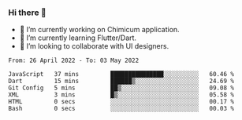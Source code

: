 ### Hi there 👋

<!--
**devcat37/devcat37** is a ✨ _special_ ✨ repository because its `README.md` (this file) appears on your GitHub profile.-->


- 🔭 I’m currently working on Chimicum application.
- 🌱 I’m currently learning Flutter/Dart.
- 👯 I’m looking to collaborate with UI designers.
<!-- - 🤔 I’m looking for help with ... -->

<!--START_SECTION:waka-->

```text
From: 26 April 2022 - To: 03 May 2022

JavaScript   37 mins         ███████████████░░░░░░░░░░   60.46 %
Dart         15 mins         ██████▒░░░░░░░░░░░░░░░░░░   24.69 %
Git Config   5 mins          ██▒░░░░░░░░░░░░░░░░░░░░░░   09.08 %
XML          3 mins          █▒░░░░░░░░░░░░░░░░░░░░░░░   05.58 %
HTML         0 secs          ░░░░░░░░░░░░░░░░░░░░░░░░░   00.17 %
Bash         0 secs          ░░░░░░░░░░░░░░░░░░░░░░░░░   00.03 %
```

<!--END_SECTION:waka-->
